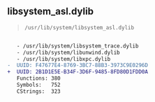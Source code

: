 ## libsystem_asl.dylib

> `/usr/lib/system/libsystem_asl.dylib`

```diff

   - /usr/lib/system/libsystem_trace.dylib
   - /usr/lib/system/libunwind.dylib
   - /usr/lib/system/libxpc.dylib
-  UUID: F47677E4-8769-3BC7-88B3-3973C9E0296D
+  UUID: 2B1D1E5E-B34F-3D6F-9485-8FD80D1FDD0A
   Functions: 380
   Symbols:   752
   CStrings:  323

```
